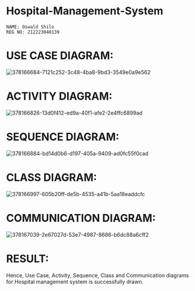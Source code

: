 # Hospital-Management-System

 ```
 NAME: Oswald Shilo
 REG NO: 212223040139
```

# USE CASE DIAGRAM:
![378166684-7121c252-3c48-4ba8-9bd3-3549e0a9e562](https://github.com/user-attachments/assets/35154c4a-cecf-4d66-9af8-88fa73165a24)

# ACTIVITY DIAGRAM:
![378166826-13d0f412-ed9a-40f1-afe2-2e4ffc6899ad](https://github.com/user-attachments/assets/3d089a2a-0631-4063-a965-16e5030f8773)

# SEQUENCE DIAGRAM:

![378166884-bd14d0b6-d197-405a-9409-ad0fc55f0cad](https://github.com/user-attachments/assets/3940b7ec-834c-4f70-9e29-d844d047c45f)

# CLASS DIAGRAM:
![378166997-605b20ff-de5b-4535-a41b-5aa18eaddcfc](https://github.com/user-attachments/assets/0239f64a-3a56-45ea-9eec-aca4a74b562a)

# COMMUNICATION DIAGRAM:
![378167039-2e67027d-53e7-4987-8686-b6dc88a6cff2](https://github.com/user-attachments/assets/380d0c62-d1a3-405e-a712-70ad3aaad276)

# RESULT:
Hence, Use Case, Activity, Sequence, Class and Communication diagrams for Hospital management system is successfully drawn.
